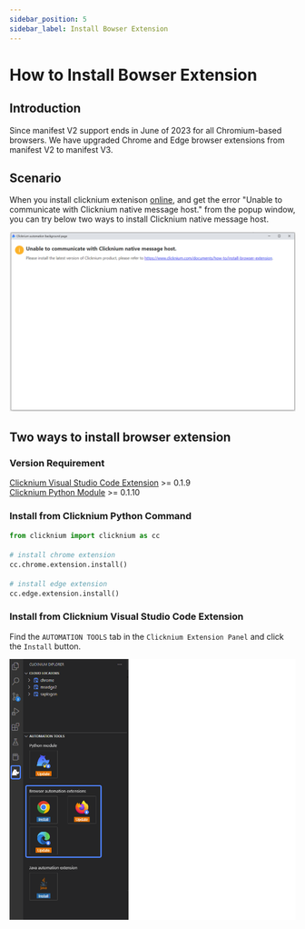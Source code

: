 ```yaml
---
sidebar_position: 5
sidebar_label: Install Bowser Extension
---
```


# How to Install Bowser Extension

## Introduction
Since manifest V2 support ends in June of 2023 for all Chromium-based browsers. We have upgraded Chrome and Edge browser extensions from manifest V2 to manifest V3.

## Scenario
When you install clicknium extenison [online](https://chrome.google.com/webstore/detail/clicknium-recorder/ifnedcgcleipmmolmnhoeemmjnljjgna), and get the error "Unable to communicate with Clicknium native message host." from the popup window, you can try below two ways to install Clicknium native message host.

![popup window](./img/unable_to_connect_message_host.png)

## Two ways to install browser extension

### Version Requirement
[Clicknium Visual Studio Code Extension](https://marketplace.visualstudio.com/items?itemName=ClickCorp.clicknium) >= 0.1.9  
[Clicknium Python Module](https://pypi.org/project/clicknium/) >= 0.1.10

### Install from Clicknium Python Command
```Python
from clicknium import clicknium as cc

# install chrome extension
cc.chrome.extension.install()

# install edge extension
cc.edge.extension.install()
```

### Install from Clicknium Visual Studio Code Extension
Find the `AUTOMATION TOOLS` tab in the `Clicknium Extension Panel` and click the `Install` button.

![automation tools](./img/automation_tools_tab.png)
